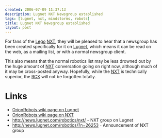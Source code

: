 ```yaml
---
created: 2006-07-09 11:37:13
description: Lugnet NXT Newsgroup established
tags: [lugnet, nxt, mindstorms, robots]
title: Lugnet NXT Newsgroup established
layout: post
---
```

For fans of the [Lego](Lego "The best known construction toy") [NXT](NXT "Legos NeXT generation robotics kit"), they will be pleased to hear that a newsgroup has been created specifically for it on [Lugnet](Lugnet "Lego Users Group Network"), which means it can be read on the web, as a mailing list, or with a normal newsgroup client.

This also means that the normal robotics list may be less drowned out by the huge amount of [NXT](NXT "Legos NeXT generation robotics kit") conversation going on right now, although much of it may be cross-posted anyway. Hopefully, while the [NXT](NXT "Legos NeXT generation robotics kit") is technically superior, the [RCX](RCX "The Lego Robot Command Explorer") will not be forgotten totally.

# Links

* [OrionRobots wiki page on Lugnet](Lugnet "Lego Users Group Network")
* [OrionRobots wiki page on NXT](NXT "Legos NeXT generation robotics kit")
* <http://news.lugnet.com/robotics/nxt/> - NXT group on Lugnet
* <http://news.lugnet.com/robotics/?n=26253> - Announcement of NXT group
